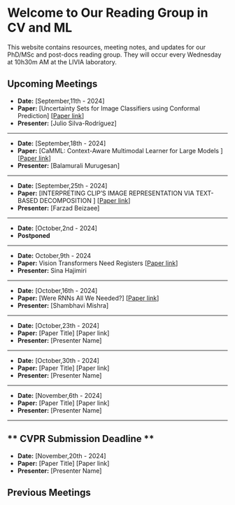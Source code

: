 # Welcome to Our Reading Group in CV and ML

This website contains resources, meeting notes, and updates for our PhD/MSc and post-docs reading group. They will occur every Wednesday at 10h30m AM at the LIVIA laboratory.

## Upcoming Meetings

- **Date:** [September,11th - 2024]
- **Paper:** [Uncertainty Sets for Image Classifiers using Conformal Prediction] [[Paper link](https://arxiv.org/abs/2009.14193)]
- **Presenter:** [Julio Silva-Rodríguez]
----------------------------------
- **Date:** [September,18th - 2024]
- **Paper:** [CaMML: Context-Aware Multimodal Learner for Large Models
] [[Paper link](https://arxiv.org/abs/2401.03149)]
- **Presenter:** [Balamurali Murugesan]
----------------------------------
- **Date:** [September,25th - 2024]
- **Paper:** [INTERPRETING CLIP’S IMAGE REPRESENTATION VIA TEXT-BASED DECOMPOSITION
] [[Paper link](https://yossigandelsman.github.io/clip_decomposition/)]
- **Presenter:** [Farzad Beizaee]
----------------------------------
- **Date:** [October,2nd - 2024]
- **Postponed**
----------------------------------
- **Date:** October,9th - 2024
- **Paper:** Vision Transformers Need Registers [[Paper link](https://arxiv.org/pdf/2309.16588)]
- **Presenter:** Sina Hajimiri
----------------------------------
- **Date:** [October,16th - 2024]
- **Paper:** [Were RNNs All We Needed?] [[Paper link](https://arxiv.org/pdf/2410.01201)]
- **Presenter:** [Shambhavi Mishra]
----------------------------------
- **Date:** [October,23th - 2024]
- **Paper:** [Paper Title] [Paper link]
- **Presenter:** [Presenter Name]
----------------------------------
- **Date:** [October,30th - 2024]
- **Paper:** [Paper Title] [Paper link]
- **Presenter:** [Presenter Name]
 ---------------------------------- 
- **Date:** [November,6th - 2024]
- **Paper:** [Paper Title] [Paper link]
- **Presenter:** [Presenter Name]
----------------------------------
** CVPR Submission Deadline **
----------------------------------
- **Date:** [November,20th - 2024]
- **Paper:** [Paper Title] [Paper link]
- **Presenter:** [Presenter Name]

## Previous Meetings
